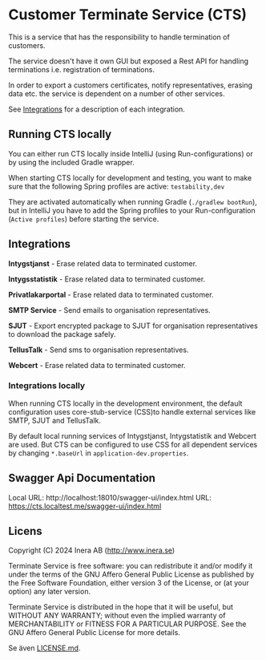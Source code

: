 # Customer Terminate Service (CTS)

This is a service that has the responsibility to handle termination of customers.

The service doesn't have it own GUI but exposed a Rest API for handling terminations i.e.
registration of terminations.

In order to export a customers certificates, notify representatives, erasing data etc. the service
is dependent on a number of other services.

See [Integrations](##Integrations) for a description of each integration.

## Running CTS locally

You can either run CTS locally inside IntelliJ (using Run-configurations) or by using the included
Gradle wrapper.

When starting CTS locally for development and testing, you want to make sure that the following
Spring profiles are active: `testability,dev`

They are activated automatically when running Gradle (`./gradlew bootRun`), but in IntelliJ you have
to add the Spring profiles to your Run-configuration (`Active profiles`) before starting the
service.

## Integrations

**Intygstjanst** - Erase related data to terminated customer.

**Intygsstatistik** - Erase related data to terminated customer.

**Privatlakarportal** - Erase related data to terminated customer.

**SMTP Service** - Send emails to organisation representatives.

**SJUT** - Export encrypted package to SJUT for organisation representatives to download the package
safely.

**TellusTalk** - Send sms to organisation representatives.

**Webcert** - Erase related data to terminated customer.

### Integrations locally

When running CTS locally in the development environment, the default configuration uses
core-stub-service (CSS)to handle external services like SMTP, SJUT and TellusTalk.

By default local running services of Intygstjanst, Intygstatistik and Webcert are used. But CTS can
be configured to use CSS for all dependent services by changing `*.baseUrl`
in `application-dev.properties`.

## Swagger Api Documentation

Local URL: http://localhost:18010/swagger-ui/index.html
URL: https://cts.localtest.me/swagger-ui/index.html

## Licens

Copyright (C) 2024 Inera AB (http://www.inera.se)

Terminate Service is free software: you can redistribute it and/or modify it under the terms of the
GNU Affero General Public License as published by the Free Software Foundation, either version 3 of
the License, or (at your option) any later version.

Terminate Service is distributed in the hope that it will be useful, but WITHOUT ANY WARRANTY;
without even the implied warranty of MERCHANTABILITY or FITNESS FOR A PARTICULAR PURPOSE. See the
GNU Affero General Public License for more details.

Se även [LICENSE.md](LICENSE.md). 